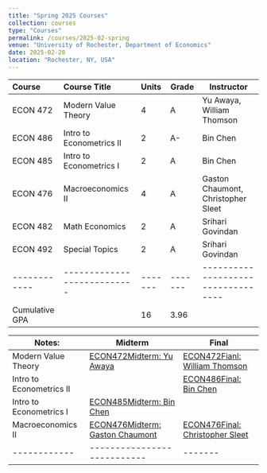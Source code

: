 ```yaml
---
title: "Spring 2025 Courses"
collection: courses
type: "Courses"
permalink: /courses/2025-02-spring
venue: "University of Rochester, Department of Economics"
date: 2025-02-20
location: "Rochester, NY, USA"
---
```


| Course     | Course Title              | Units | Grade | Instructor                       | 
|:-----------|:--------------------------|:------|-------|----------------------------------|
| ECON 472   | Modern Value Theory       |     4 | A     | Yu Awaya, William Thomson        |
| ECON 486   | Intro to Econometrics II  |     2 | A-    | Bin Chen                         |
| ECON 485   | Intro to Econometrics I   |     2 | A     | Bin Chen                         |
| ECON 476   | Macroeconomics II         |     4 | A     | Gaston Chaumont, Christopher Sleet |
| ECON 482   | Math Economics            |     2 | A     | Srihari Govindan                   |
| ECON 492   | Special Topics            |     2 | A     | Srihari Govindan                   |
|------------|---------------------------|-------|-------|----------------------------------|
| Cumulative GPA |                           |    16 | 3.96  |                                  |

| Notes: | Midterm | Final |
|-----------|--------------------------|------|
| Modern Value Theory | [ECON472Midterm: Yu Awaya](./assets/ECON472MIDTERM.pdf) | [ECON472Fianl: William Thomson](./assets/ECON472FINAL.pdf) |
| Intro to Econometrics II | | [ECON486Final: Bin Chen](./assets/ECON486FINAL.pdf) |
| Intro to Econometrics I | [ECON485Midterm: Bin Chen](./assets/ECON485MIDTERM.pdf) | |
| Macroeconomics II | [ECON476Midterm: Gaston Chaumont](./assets/ECON476MIDTERM.pdf) | [ECON476Final: Christopher Sleet](./assets/ECON476FINAL.pdf) |
|------------|---------------------------|-------|
